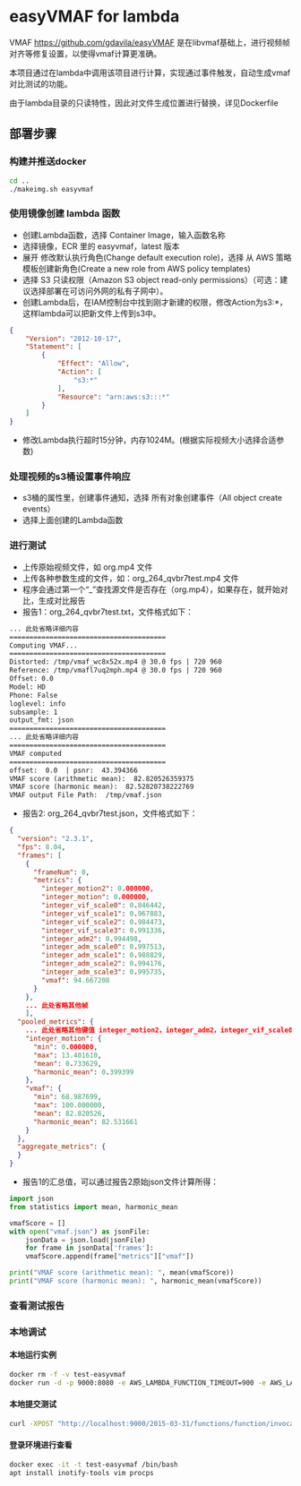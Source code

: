 # easyVMAF for lambda

VMAF https://github.com/gdavila/easyVMAF 是在libvmaf基础上，进行视频帧对齐等修复设置，以使得vmaf计算更准确。

本项目通过在lambda中调用该项目进行计算，实现通过事件触发，自动生成vmaf对比测试的功能。

由于lambda目录的只读特性，因此对文件生成位置进行替换，详见Dockerfile

## 部署步骤

### 构建并推送docker

```bash
cd ..
./makeimg.sh easyvmaf
```

### 使用镜像创建 lambda 函数

* 创建Lambda函数，选择 Container Image，输入函数名称
* 选择镜像，ECR 里的 easyvmaf，latest 版本
* 展开 修改默认执行角色(Change default execution role)，选择 从 AWS 策略模板创建新角色(Create a new role from AWS policy templates)
* 选择 S3 只读权限（Amazon S3 object read-only permissions）（可选：建议选择部署在可访问外网的私有子网中）。
* 创建Lambda后，在IAM控制台中找到刚才新建的权限，修改Action为s3:*，这样lambda可以把新文件上传到s3中。

```json
{
    "Version": "2012-10-17",
    "Statement": [
        {
            "Effect": "Allow",
            "Action": [
                "s3:*"
            ],
            "Resource": "arn:aws:s3:::*"
        }
    ]
}
```

* 修改Lambda执行超时15分钟，内存1024M。(根据实际视频大小选择合适参数)

### 处理视频的s3桶设置事件响应

* s3桶的属性里，创建事件通知，选择 所有对象创建事件（All object create events）
* 选择上面创建的Lambda函数

### 进行测试

* 上传原始视频文件，如 org.mp4 文件
* 上传各种参数生成的文件，如：org_264_qvbr7test.mp4 文件
* 程序会通过第一个“_”查找源文件是否存在（org.mp4），如果存在，就开始对比，生成对比报告
* 报告1：org_264_qvbr7test.txt，文件格式如下：

```txt
... 此处省略详细内容
=======================================
Computing VMAF...
=======================================
Distorted: /tmp/vmaf_wc8x52x.mp4 @ 30.0 fps | 720 960
Reference: /tmp/vmafl7uq2mph.mp4 @ 30.0 fps | 720 960
Offset: 0.0
Model: HD
Phone: False
loglevel: info
subsample: 1
output_fmt: json
=======================================
... 此处省略详细内容
=======================================
VMAF computed
=======================================
offset:  0.0  | psnr:  43.394366
VMAF score (arithmetic mean):  82.820526359375
VMAF score (harmonic mean):  82.52820738222769
VMAF output File Path:  /tmp/vmaf.json
```

* 报告2: org_264_qvbr7test.json，文件格式如下：

```json
{
  "version": "2.3.1",
  "fps": 8.04,
  "frames": [
    {
      "frameNum": 0,
      "metrics": {
        "integer_motion2": 0.000000,
        "integer_motion": 0.000000,
        "integer_vif_scale0": 0.846442,
        "integer_vif_scale1": 0.967883,
        "integer_vif_scale2": 0.984473,
        "integer_vif_scale3": 0.991336,
        "integer_adm2": 0.994498,
        "integer_adm_scale0": 0.997513,
        "integer_adm_scale1": 0.988829,
        "integer_adm_scale2": 0.994176,
        "integer_adm_scale3": 0.995735,
        "vmaf": 94.667208
      }
    },
    ... 此处省略其他帧
    ],
  "pooled_metrics": {
    ... 此处省略其他键值 integer_motion2，integer_adm2，integer_vif_scale0 ～ integer_vif_scale3，integer_adm_scale0 ～ integer_adm_scale3
    "integer_motion": {
      "min": 0.000000,
      "max": 13.401610,
      "mean": 0.733629,
      "harmonic_mean": 0.399399
    },
    "vmaf": {
      "min": 68.987699,
      "max": 100.000000,
      "mean": 82.820526,
      "harmonic_mean": 82.531661
    }
  },
  "aggregate_metrics": {
  }
}
```

* 报告1的汇总值，可以通过报告2原始json文件计算所得：

```python
import json
from statistics import mean, harmonic_mean

vmafScore = []
with open("vmaf.json") as jsonFile:
    jsonData = json.load(jsonFile)
    for frame in jsonData['frames']:
    vmafScore.append(frame["metrics"]["vmaf"])

print("VMAF score (arithmetic mean): ", mean(vmafScore))
print("VMAF score (harmonic mean): ", harmonic_mean(vmafScore))
```

### 查看测试报告

### 本地调试

#### 本地运行实例

```bash
docker rm -f -v test-easyvmaf
docker run -d -p 9000:8080 -e AWS_LAMBDA_FUNCTION_TIMEOUT=900 -e AWS_LAMBDA_FUNCTION_MEMORY_SIZE=1024  -e AWS_ACCESS_KEY_ID=xxx -e AWS_SECRET_ACCESS_KEY=xxx --name test-easyvmaf easyvmaf:latest
```

#### 本地提交测试

```bash
curl -XPOST "http://localhost:9000/2015-03-31/functions/function/invocations" -d '{"Records":[{"awsRegion":"ap-northeast-1","s3":{"bucket":{"name":"video-xxx"},"object":{"key":"aaa.mp4"}}}]}'
```

#### 登录环境进行查看

```bash
docker exec -it -t test-easyvmaf /bin/bash
apt install inotify-tools vim procps
```
